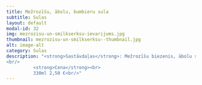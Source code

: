```yaml
---
title: Mežrozīšu, ābolu, bumbieru sula
subtitle: Sulas
layout: default
modal-id: 32
img: mezrozisu-un-smilkserksu-ievarijums.jpg
thumbnail: mezrozisu-un-smilkserksu--thumbnail.jpg
alt: image-alt
category: Sulas
description: "<strong>Sastāvdaļas</strong>: Mežrozīšu biezenis, ābolu sula, bumbieru sula.<br/>
<br/>
          <strong>Cena</strong><br>
          330ml 2,50 €<br/>"
---
```

